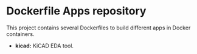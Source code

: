 # Dockerfile Apps repository

This project contains several Dockerfiles to build different apps in Docker containers.

- **kicad:** KiCAD EDA tool.
